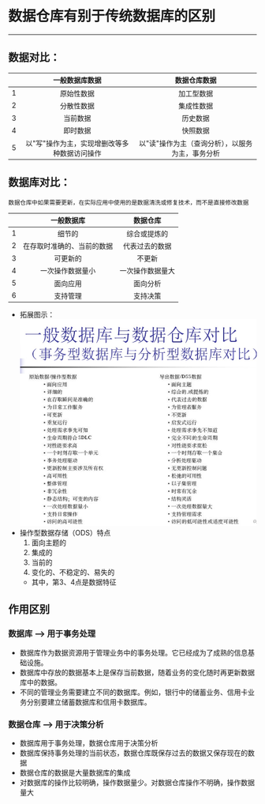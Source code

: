 
# 数据仓库有别于传统数据库的区别

---

## 数据对比：

|     |         一般数据库数据         |          数据仓库数据           |
| :-: | :---------------------: | :-----------------------: |
|  1  |          原始性数据          |           加工型数据           |
|  2  |          分散性数据          |           集成性数据           |
|  3  |          当前数据           |           历史数据            |
|  4  |          即时数据           |           快照数据            |
|  5  | 以"写"操作为主，实现增删改等多种数据访问操作 | 以"读"操作为主（查询分析），以服务为主，事务分析 |
## 数据库对比：

```
数据仓库中如果需要更新，在实际应用中使用的是数据清洗或修复技术，而不是直接修改数据
```

|     |     一般数据库     |   数据仓库   |
| :-: | :-----------: | :------: |
|  1  |      细节的      |  综合或提炼的  |
|  2  | 在存取时准确的、当前的数据 | 代表过去的数据  |
|  3  |     可更新的      |   不更新    |
|  4  |   一次操作数据量小    | 一次操作数据量大 |
|  5  |     面向应用      |   面向分析   |
|  6  |     支持管理      |   支持决策   |
- 拓展图示：![](assets/Pasted%20image%2020240929195357.png)
- 操作型数据存储（ODS）特点
	1. 面向主题的
	2. 集成的
	3. 当前的
	4. 变化的、不稳定的、易失的
	- 其中，第3、4点是数据特征
## 作用区别
### 数据库 --> 用于事务处理

- 数据库作为数据资源用于管理业务中的事务处理。它已经成为了成熟的信息基础设施。
- 数据库中存放的数据基本上是保存当前数据，随着业务的变化随时再更新数据库中的数据。
- 不同的管理业务需要建立不同的数据库。例如，银行中的储蓄业务、信用卡业务分别要建立储蓄数据库和信用卡数据库。
### 数据仓库 --> 用于决策分析

- 数据库用于事务处理，数据仓库用于决策分析
- 数据库保持事务处理的当前状态，数据仓库既保存过去的数据又保存现在的数据
- 数据仓库的数据是大量数据库的集成
- 对数据库的操作比较明确，操作数据量少。对数据仓库操作不明确，操作数据量大
